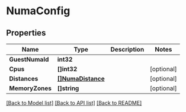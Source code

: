 # NumaConfig

## Properties

Name | Type | Description | Notes
------------ | ------------- | ------------- | -------------
**GuestNumaId** | **int32** |  |
**Cpus** | **[]int32** |  | [optional]
**Distances** | [**[]NumaDistance**](NumaDistance.md) |  | [optional]
**MemoryZones** | **[]string** |  | [optional]

[[Back to Model list]](../README.md#documentation-for-models) [[Back to API list]](../README.md#documentation-for-api-endpoints) [[Back to README]](../README.md)


